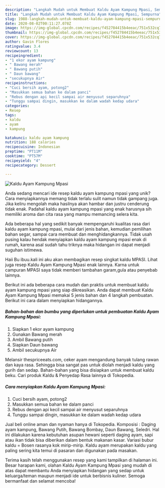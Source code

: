 ```yaml
---
description: "Langkah Mudah untuk Membuat Kaldu Ayam Kampung Mpasi, Sempurna"
title: "Langkah Mudah untuk Membuat Kaldu Ayam Kampung Mpasi, Sempurna"
slug: 1988-langkah-mudah-untuk-membuat-kaldu-ayam-kampung-mpasi-sempurna
date: 2020-08-02T00:11:27.078Z
image: https://img-global.cpcdn.com/recipes/f452784415b4eeac/751x532cq70/kaldu-ayam-kampung-mpasi-foto-resep-utama.jpg
thumbnail: https://img-global.cpcdn.com/recipes/f452784415b4eeac/751x532cq70/kaldu-ayam-kampung-mpasi-foto-resep-utama.jpg
cover: https://img-global.cpcdn.com/recipes/f452784415b4eeac/751x532cq70/kaldu-ayam-kampung-mpasi-foto-resep-utama.jpg
author: Gavin Flores
ratingvalue: 3.4
reviewcount: 13
recipeingredient:
- "1 ekor ayam kampung"
- " Bawang merah"
- " Bawang putih"
- " Daun bawang"
- "secukupnya Air"
recipeinstructions:
- "Cuci bersih ayam, potong2"
- "Masukkan semua bahan ke dalam panci"
- "Rebus dengan api kecil sampai air menyusut separuhnya"
- "Tunggu sampai dingin, masukkan ke dalam wadah kedap udara"
categories:
- Resep
tags:
- kaldu
- ayam
- kampung

katakunci: kaldu ayam kampung 
nutrition: 188 calories
recipecuisine: Indonesian
preptime: "PT11M"
cooktime: "PT57M"
recipeyield: "4"
recipecategory: Dessert

---
```



![Kaldu Ayam Kampung Mpasi](https://img-global.cpcdn.com/recipes/f452784415b4eeac/751x532cq70/kaldu-ayam-kampung-mpasi-foto-resep-utama.jpg)

Anda sedang mencari ide resep kaldu ayam kampung mpasi yang unik? Cara menyiapkannya memang tidak terlalu sulit namun tidak gampang juga. Jika keliru mengolah maka hasilnya akan hambar dan justru cenderung tidak enak. Padahal kaldu ayam kampung mpasi yang enak harusnya sih memiliki aroma dan cita rasa yang mampu memancing selera kita.

Ada beberapa hal yang sedikit banyak mempengaruhi kualitas rasa dari kaldu ayam kampung mpasi, mulai dari jenis bahan, kemudian pemilihan bahan segar, sampai cara membuat dan menghidangkannya. Tidak usah pusing kalau hendak menyiapkan kaldu ayam kampung mpasi enak di rumah, karena asal sudah tahu triknya maka hidangan ini dapat menjadi suguhan istimewa.

Haii Bu ibuu.kali ini aku akan membagikan resep singkat kaldu MPASI. Lihat juga resep Kaldu Ayam Kampung Mpasi enak lainnya. Karna untuk campuran MPASI saya tidak memberi tambahan garam,gula atau penyebab lainnya.


Berikut ini ada beberapa cara mudah dan praktis untuk membuat kaldu ayam kampung mpasi yang siap dikreasikan. Anda dapat membuat Kaldu Ayam Kampung Mpasi memakai 5 jenis bahan dan 4 langkah pembuatan. Berikut ini cara dalam menyiapkan hidangannya.

<!--inarticleads1-->

##### Bahan-bahan dan bumbu yang diperlukan untuk pembuatan Kaldu Ayam Kampung Mpasi:

1. Siapkan 1 ekor ayam kampung
1. Gunakan  Bawang merah
1. Ambil  Bawang putih
1. Siapkan  Daun bawang
1. Ambil secukupnya Air


Melansir thespriceeats.com, ceker ayam mengandung banyak tulang rawan dan kaya rasa. Sehingga bisa sangat pas untuk diolah menjadi kaldu yang gurih dan sedap. Bahan-bahan yang bisa disiapkan untuk membuat kaldu beku. Cari produk Kaldu &amp; Penyedap Rasa lainnya di Tokopedia. 

<!--inarticleads2-->

##### Cara menyiapkan Kaldu Ayam Kampung Mpasi:

1. Cuci bersih ayam, potong2
1. Masukkan semua bahan ke dalam panci
1. Rebus dengan api kecil sampai air menyusut separuhnya
1. Tunggu sampai dingin, masukkan ke dalam wadah kedap udara


Jual beli online aman dan nyaman hanya di Tokopedia. Komposisi : Daging ayam kampung, Bawang Putih, Bawang Bombay, Daun Bawang, Seledri. Hal ini dilakukan karena kebutuhan asupan hewani seperti daging ayam, sapi atau ikan tidak bisa diberikan dalam bentuk makanan kasar. Variasi bubur kaldu = Bosen rasanya kok mirip-mirip. Kaldu ayam merupakan kaldu yang paling sering kita temui di pasaran dan digunakan pada masakan. 

Terima kasih telah menggunakan resep yang kami tampilkan di halaman ini. Besar harapan kami, olahan Kaldu Ayam Kampung Mpasi yang mudah di atas dapat membantu Anda menyiapkan hidangan yang sedap untuk keluarga/teman maupun menjadi ide untuk berbisnis kuliner. Semoga bermanfaat dan selamat mencoba!
